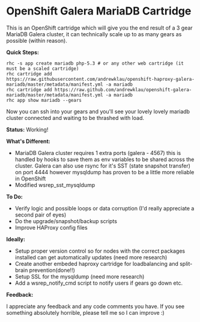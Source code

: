# OpenShift Galera MariaDB Cartridge

This is an OpenShift cartridge which will give you the end result of a 3 gear MariaDB Galera cluster, it can technically scale up to as many gears as possible (within reason).

**Quick Steps:**

```
rhc -s app create mariadb php-5.3 # or any other web cartridge (it must be a scaled cartridge)
rhc cartridge add https://raw.githubusercontent.com/andrewklau/openshift-haproxy-galera-mariadb/master/metadata/manifest.yml -a mariadb
rhc cartridge add https://raw.github.com/andrewklau/openshift-galera-mariadb/master/metadata/manifest.yml -a mariadb
rhc app show mariadb --gears
```

Now you can ssh into your gears and you'll see your lovely lovely mariadb cluster connected and waiting to be thrashed with load.

**Status:** Working!

**What's Different:**
- MariaDB Galera cluster requires 1 extra ports (galera - 4567) this is handled by hooks to save them as env variables to be shared across the cluster. Galera can also use rsync for it's SST (state snapshot transfer) on port 4444 however mysqldump has proven to be a little more reliable in OpenShift
- Modified wsrep_sst_mysqldump

**To Do:**
- Verify logic and possible loops or data corruption (I'd really appreciate a second pair of eyes)
- Do the upgrade/snapshot/backup scripts
- Improve HAProxy config files

**Ideally:**
- Setup proper version control so for nodes with the correct packages installed can get automatically updates (need more research)
- Create another embeded haproxy cartridge for loadbalancing and split-brain prevention(done!!)
- Setup SSL for the mysqldump (need more research)
- Add a wsrep_notify_cmd script to notify users if gears go down etc.

**Feedback:**

I appreciate any feedback and any code comments you have. If you see something absolutely horrible, please tell me so I can improve :)
